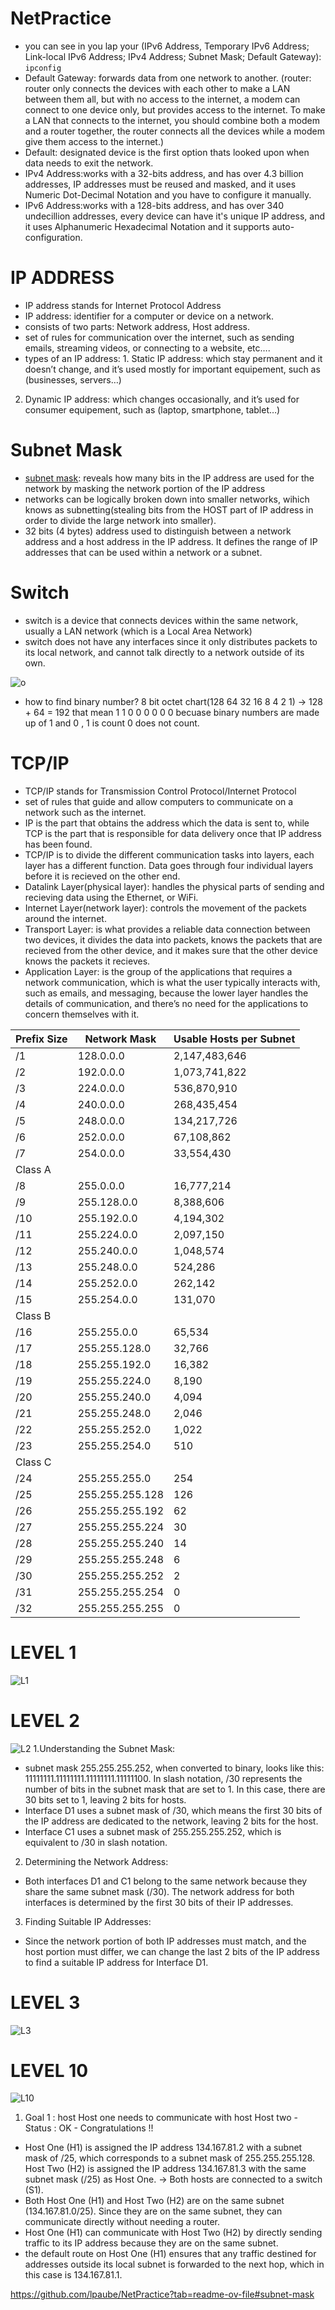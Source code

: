 # NetPractice

- you can see in you lap your (IPv6 Address, Temporary IPv6 Address; Link-local IPv6 Address; IPv4 Address; Subnet Mask; Default Gateway): ``` ipconfig ```
- Default Gateway: forwards data from one network to another. (router: router only connects the devices with each other to make a LAN between them all, but with no access to the internet, a modem can connect to one device only, but provides access to the internet. To make a LAN that connects to the internet, you should combine both a modem and a router together, the router connects all the devices while a modem give them access to the internet.)
- Default: designated device is the first option thats looked upon when data needs to exit the network.
- IPv4 Address:works with a 32-bits address, and has over 4.3 billion addresses, IP addresses must be reused and masked, and it uses Numeric Dot-Decimal Notation and you have to configure it manually.
- IPv6 Address:works with a 128-bits address, and has over 340 undecillion addresses, every device can have it's unique IP address, and it uses Alphanumeric Hexadecimal Notation and it supports auto-configuration.

# IP ADDRESS
- IP address stands for Internet Protocol Address
- IP address: identifier for a computer or device on a network.
- consists of two parts: Network address, Host address.
-  set of rules for communication over the internet, such as sending emails, streaming videos, or connecting to a website, etc….
-  types of an IP address: 1. Static IP address: which stay permanent and it doesn’t change, and it’s used mostly for important equipement, such as (businesses, servers…)
2. Dynamic IP address: which changes occasionally, and it’s used for consumer equipement, such as (laptop, smartphone, tablet…)

# Subnet Mask
- [subnet mask](https://www.youtube.com/watch?v=s_Ntt6eTn94): reveals how many bits in the IP address are used for the network by masking the network portion of the IP address
- networks can be logically broken down into smaller networks, wihich knows as subnetting(stealing bits from the HOST part of IP address in order to divide the large network into smaller).
- 32 bits (4 bytes) address used to distinguish between a network address and a host address in the IP address. It defines the range of IP addresses that can be used within a network or a subnet.

# Switch
- switch is a device that connects devices within the same network, usually a LAN network (which is a Local Area Network)
- switch does not have any interfaces since it only distributes packets to its local network, and cannot talk directly to a network outside of its own.
  
![o](https://github.com/fasl8/NetPractice/blob/main/IP%20address.png)
- how to find binary number?
  8 bit octet chart(128 64 32 16 8 4 2 1) -> 128 + 64 = 192 that mean 1 1 0 0 0 0 0 0 becuase binary numbers are made up of 1 and 0 , 1 is count 0 does not count.

# TCP/IP
- TCP/IP stands for Transmission Control Protocol/Internet Protocol
- set of rules that guide and allow computers to communicate on a network such as the internet.
- IP is the part that obtains the address which the data is sent to, while TCP is the part that is responsible for data delivery once that IP address has been found.
- TCP/IP is to divide the different communication tasks into layers, each layer has a different function. Data goes through four individual layers before it is recieved on the other end.
- Datalink Layer(physical layer): handles the physical parts of sending and recieving data using the Ethernet, or WiFi.
- Internet Layer(network layer): controls the movement of the packets around the internet.
- Transport Layer: is what provides a reliable data connection between two devices, it divides the data into packets, knows the packets that are recieved from the other device, and it makes sure that the other device knows the packets it recieves.
- Application Layer: is the group of the applications that requires a network communication, which is what the user typically interacts with, such as emails, and messaging, because the lower layer handles the details of communication, and there’s no need for the applications to concern themselves with it.


| Prefix Size  |  Network Mask     | Usable Hosts per Subnet |
| ------------ | ----------------  | ----------------------- |
| /1           | 128.0.0.0         | 2,147,483,646           |
| /2           | 192.0.0.0         | 1,073,741,822           |
| /3           | 224.0.0.0         | 536,870,910             |
| /4           | 240.0.0.0         | 268,435,454             |
| /5           | 248.0.0.0         | 134,217,726             |
| /6           | 252.0.0.0         | 67,108,862              |
| /7           | 254.0.0.0         | 33,554,430              |
| Class A                                                    |
| /8           | 255.0.0.0         | 16,777,214              |
| /9           | 255.128.0.0       | 8,388,606               |
| /10          | 255.192.0.0       | 4,194,302               |
| /11          | 255.224.0.0       | 2,097,150               |
| /12          | 255.240.0.0       | 1,048,574               |
| /13          | 255.248.0.0       | 524,286                 |
| /14          | 255.252.0.0       | 262,142                 |
| /15          | 255.254.0.0       | 131,070                 |
| Class B                                                    |
| /16          | 255.255.0.0       | 65,534                  |
| /17          | 255.255.128.0     | 32,766                  |
| /18          | 255.255.192.0     | 16,382                  |
| /19          | 255.255.224.0     | 8,190                   |
| /20          | 255.255.240.0     | 4,094                   |
| /21          | 255.255.248.0     | 2,046                   |
| /22          | 255.255.252.0     | 1,022                   |
| /23          | 255.255.254.0     | 510                     |
| Class C                                                    |
| /24          | 255.255.255.0     | 254                     |
| /25          | 255.255.255.128   | 126                     |
| /26          | 255.255.255.192   | 62                      |
| /27          | 255.255.255.224   | 30                      |
| /28          | 255.255.255.240   | 14                      |
| /29          | 255.255.255.248   | 6                       |
| /30          | 255.255.255.252   | 2                       |
| /31          | 255.255.255.254   | 0                       |
| /32          | 255.255.255.255   | 0                       |


# LEVEL 1
![L1](https://github.com/fasl8/NetPractice/blob/main/png%20ANS/level1.png)

# LEVEL 2
![L2](https://github.com/fasl8/NetPractice/blob/main/png%20ANS/level2.png)
1.Understanding the Subnet Mask:
  - subnet mask 255.255.255.252, when converted to binary, looks like this: 11111111.11111111.11111111.11111100.
  In slash notation, /30 represents the number of bits in the subnet mask that are set to 1. In this case, there are 30 bits set to 1, leaving 2 bits for hosts.
  - Interface D1 uses a subnet mask of /30, which means the first 30 bits of the IP address are dedicated to the network, leaving 2 bits for the host.
  - Interface C1 uses a subnet mask of 255.255.255.252, which is equivalent to /30 in slash notation.
2. Determining the Network Address:
  - Both interfaces D1 and C1 belong to the same network because they share the same subnet mask (/30).
The network address for both interfaces is determined by the first 30 bits of their IP addresses.
3. Finding Suitable IP Addresses:
  - Since the network portion of both IP addresses must match, and the host portion must differ, we can change the last 2 bits of the IP address to find a suitable IP address for Interface D1.

# LEVEL 3
![L3](https://github.com/fasl8/NetPractice/blob/main/png%20ANS/level3.png)

# LEVEL 10
![L10](https://github.com/fasl8/NetPractice/blob/main/png%20ANS/level1.png)
1. Goal 1 : host Host one needs to communicate with host Host two - Status : OK - Congratulations !!
  - Host One (H1) is assigned the IP address 134.167.81.2 with a subnet mask of /25, which corresponds to a subnet mask of 255.255.255.128. Host Two (H2) is assigned the IP address 134.167.81.3 with the same subnet mask (/25) as Host One. -> Both hosts are connected to a switch (S1).
  - Both Host One (H1) and Host Two (H2) are on the same subnet (134.167.81.0/25). Since they are on the same subnet, they can communicate directly without needing a router.
  - Host One (H1) can communicate with Host Two (H2) by directly sending traffic to its IP address because they are on the same subnet.
  - the default route on Host One (H1) ensures that any traffic destined for addresses outside its local subnet is forwarded to the next hop, which in this case is 134.167.81.1.

https://github.com/lpaube/NetPractice?tab=readme-ov-file#subnet-mask
